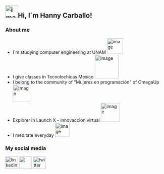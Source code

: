 ## <img width="40" alt="image" src="https://media3.giphy.com/media/PhE9yZiXP0tGgK3vcP/giphy.webp?cid=ecf05e47a7vu027l7rgc0xeux1v3jhplzq3xol1xd8tmto1i&rid=giphy.webp&ct=s">Hi, I´m Hanny Carballo!

### About me
- I´m studying computer engineering at UNAM <img width="50" alt="image" src="https://media4.giphy.com/media/WFZvB7VIXBgiz3oDXE/200w.webp?cid=ecf05e474pgymzrnic5t12qbdaul9te7akqpthvc6krmpdhx&rid=200w.webp&ct=s">
- I give classes in Tecnolochicas Mexico <img width="75" alt="image" src="https://media4.giphy.com/media/aBeUrQTg0WUBao1efq/200w.webp?cid=ecf05e47zhl86submp6zr99b9bm3epzxwae578y6au6qfkb9&rid=200w.webp&ct=s">
- I belong to the community of "Mujeres en programación" of OmegaUp <img width="55" alt="image" src="https://media4.giphy.com/media/hvpsszdCV8XXGyymxu/giphy.gif?cid=ecf05e47kc5gjpviw2dqoaby5q5ee93fsvf6tbdf44aciq23&rid=giphy.gif&ct=ts">
- Explorer in Launch X - innovaccion virtual <img width="60" alt="image" src="https://media0.giphy.com/media/LOJaOHihqEy6YvohZD/giphy.webp?cid=ecf05e47b5j5rygtqoaqnyyjj0opr8gwamrnua93qo0pr64q&rid=giphy.webp&ct=s">
- I meditate everyday <img width="45" alt="image" src="https://media3.giphy.com/media/YquS96oIvfE0KXl8oV/200w.webp?cid=ecf05e476uumxvof4opvbz6pz4mcv0vj3ddntnawnq1241l9&rid=200w.webp&ct=s">

### My social media

[<img src='https://user-images.githubusercontent.com/89166148/168693157-6e81b294-b7d4-42dd-b6f2-a188866e9f9d.png' alt='linkedin' height='40'>](https://www.linkedin.com/in/hanny-carballo-ram%C3%ADrez-ba73b7220/)  [<img src='https://user-images.githubusercontent.com/89166148/168695817-04def6dc-ef18-4294-b4f4-69ee84667497.png' height='40'>](https://www.instagram.com/hey_im_hanny/)  [<img src='https://user-images.githubusercontent.com/89166148/168693150-f8221070-34e0-412a-8a32-065f1b1b7daf.png' alt='twitter' height='40'>](https://twitter.com/CarballoHanny)  
